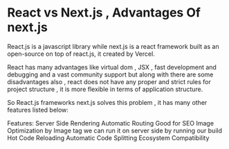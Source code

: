 # React vs Next.js , Advantages Of next.js

React.js is a javascript library while next.js is a react framework built as an open-source on top of react.js, it created by Vercel.

React has many advantages like virtual dom , JSX , fast development and debugging and a vast community support but along with there are some disadvantages also , react does not have any proper and strict rules for project structure , it is more flexible in terms of application structure.

So React.js frameworks next.js solves this problem , it has many other features listed below:

Features:
Server Side Rendering
Automatic Routing 
Good for SEO
Image Optimization by Image tag
we can run it on server side by running our build
Hot Code Reloading
Automatic Code Splitting
Ecosystem Compatibility 



